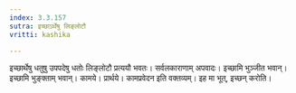 ```yaml
---
index: 3.3.157
sutra: इच्छाऽर्थेषु लिङ्लोटौ
vritti: kashika

---
```

इच्छार्थेषु धतुषु उपपदेषु धतोः लिङ्लोटौ प्रत्ययौ भवतः। सर्वलकाराणाम् अपवादः। इच्छामि भुञ्जीत भवान्। इच्छामि भुङ्क्ताम् भवान्। कामये। प्रार्थये। कामप्रवेदन इति वक्तव्यम्। इह मा भूत्, इच्छन् करोति।